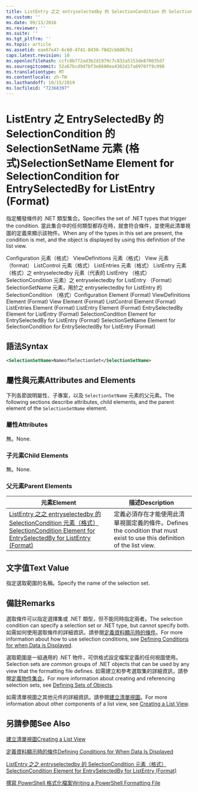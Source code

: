 ```yaml
---
title: ListEntry 之之 entryselectedby 的 SelectionCondition 的 SelectionSetName 元素（格式） |Microsoft Docs
ms.custom: ''
ms.date: 09/13/2016
ms.reviewer: ''
ms.suite: ''
ms.tgt_pltfrm: ''
ms.topic: article
ms.assetid: eae67e47-6c60-4741-8430-78d2cb6067b1
caps.latest.revision: 10
ms.openlocfilehash: ccfc0b772ad3b2d1979c7c832a5153de870035d7
ms.sourcegitcommit: 52a67bcd9d7bf3e8600ea4302d1fa8970ff9c998
ms.translationtype: MT
ms.contentlocale: zh-TW
ms.lasthandoff: 10/15/2019
ms.locfileid: "72368397"
---
```

# <a name="selectionsetname-element-for-selectioncondition-for-entryselectedby-for-listentry-format"></a><span data-ttu-id="114be-102">ListEntry 之 EntrySelectedBy 的 SelectionCondition 的 SelectionSetName 元素 (格式)</span><span class="sxs-lookup"><span data-stu-id="114be-102">SelectionSetName Element for SelectionCondition for EntrySelectedBy for ListEntry (Format)</span></span>

<span data-ttu-id="114be-103">指定觸發條件的 .NET 類型集合。</span><span class="sxs-lookup"><span data-stu-id="114be-103">Specifies the set of .NET types that trigger the condition.</span></span> <span data-ttu-id="114be-104">當此集合中的任何類型都存在時，就會符合條件，並使用此清單視圖的定義來顯示該物件。</span><span class="sxs-lookup"><span data-stu-id="114be-104">When any of the types in this set are present, the condition is met, and the object is displayed by using this definition of the list view.</span></span>

<span data-ttu-id="114be-105">Configuration 元素（格式） ViewDefinitions 元素（格式） View 元素（format） ListControl 元素（格式） ListEntries 元素（格式） ListEntry 元素（格式）之 entryselectedby 元素（代表的 ListEntry （格式） SelectionCondition 元素）之 entryselectedby for ListEntry （Format） SelectionSetName 元素，用於之 entryselectedby for ListEntry 的 SelectionCondition （格式）</span><span class="sxs-lookup"><span data-stu-id="114be-105">Configuration Element (Format) ViewDefinitions Element (Format) View Element (Format) ListControl Element (Format) ListEntries Element (Format) ListEntry Element (Format) EntrySelectedBy Element for ListEntry (Format) SelectionCondition Element for EntrySelectedBy for ListEntry (Format) SelectionSetName Element for SelectionCondition for EntrySelectedBy for ListEntry (Format)</span></span>

## <a name="syntax"></a><span data-ttu-id="114be-106">語法</span><span class="sxs-lookup"><span data-stu-id="114be-106">Syntax</span></span>

```xml
<SelectionSetName>NameofSelectionSet</SelectionSetName>
```

## <a name="attributes-and-elements"></a><span data-ttu-id="114be-107">屬性與元素</span><span class="sxs-lookup"><span data-stu-id="114be-107">Attributes and Elements</span></span>

<span data-ttu-id="114be-108">下列各節說明屬性、子專案，以及 `SelectionSetName` 元素的父元素。</span><span class="sxs-lookup"><span data-stu-id="114be-108">The following sections describe attributes, child elements, and the parent element of the `SelectionSetName` element.</span></span>

### <a name="attributes"></a><span data-ttu-id="114be-109">屬性</span><span class="sxs-lookup"><span data-stu-id="114be-109">Attributes</span></span>

<span data-ttu-id="114be-110">無。</span><span class="sxs-lookup"><span data-stu-id="114be-110">None.</span></span>

### <a name="child-elements"></a><span data-ttu-id="114be-111">子元素</span><span class="sxs-lookup"><span data-stu-id="114be-111">Child Elements</span></span>

<span data-ttu-id="114be-112">無。</span><span class="sxs-lookup"><span data-stu-id="114be-112">None.</span></span>

### <a name="parent-elements"></a><span data-ttu-id="114be-113">父元素</span><span class="sxs-lookup"><span data-stu-id="114be-113">Parent Elements</span></span>

|<span data-ttu-id="114be-114">元素</span><span class="sxs-lookup"><span data-stu-id="114be-114">Element</span></span>|<span data-ttu-id="114be-115">描述</span><span class="sxs-lookup"><span data-stu-id="114be-115">Description</span></span>|
|-------------|-----------------|
|[<span data-ttu-id="114be-116">ListEntry 之之 entryselectedby 的 SelectionCondition 元素（格式）</span><span class="sxs-lookup"><span data-stu-id="114be-116">SelectionCondition Element for EntrySelectedBy for ListEntry (Format)</span></span>](./selectioncondition-element-for-entryselectedby-for-listcontrol-format.md)|<span data-ttu-id="114be-117">定義必須存在才能使用此清單視圖定義的條件。</span><span class="sxs-lookup"><span data-stu-id="114be-117">Defines the condition that must exist to use this definition of the list view.</span></span>|

## <a name="text-value"></a><span data-ttu-id="114be-118">文字值</span><span class="sxs-lookup"><span data-stu-id="114be-118">Text Value</span></span>

<span data-ttu-id="114be-119">指定選取範圍的名稱。</span><span class="sxs-lookup"><span data-stu-id="114be-119">Specify the name of the selection set.</span></span>

## <a name="remarks"></a><span data-ttu-id="114be-120">備註</span><span class="sxs-lookup"><span data-stu-id="114be-120">Remarks</span></span>

<span data-ttu-id="114be-121">選取條件可以指定選擇集或 .NET 類型，但不能同時指定兩者。</span><span class="sxs-lookup"><span data-stu-id="114be-121">The selection condition can specify a selection set or .NET type, but cannot specify both.</span></span> <span data-ttu-id="114be-122">如需如何使用選取條件的詳細資訊，請參閱[定義資料顯示時的條件](./defining-conditions-for-displaying-data.md)。</span><span class="sxs-lookup"><span data-stu-id="114be-122">For more information about how to use selection conditions, see [Defining Conditions for when Data is Displayed](./defining-conditions-for-displaying-data.md).</span></span>

<span data-ttu-id="114be-123">選取範圍是一組通用的 .NET 物件，可供格式設定檔案定義的任何視圖使用。</span><span class="sxs-lookup"><span data-stu-id="114be-123">Selection sets are common groups of .NET objects that can be used by any view that the formatting file defines.</span></span> <span data-ttu-id="114be-124">如需建立和參考選取集的詳細資訊，請參閱[定義物件集合](./defining-selection-sets.md)。</span><span class="sxs-lookup"><span data-stu-id="114be-124">For more information about creating and referencing selection sets, see [Defining Sets of Objects](./defining-selection-sets.md).</span></span>

<span data-ttu-id="114be-125">如需清單視圖之其他元件的詳細資訊，請參閱[建立清單視圖](./creating-a-list-view.md)。</span><span class="sxs-lookup"><span data-stu-id="114be-125">For more information about other components of a list view, see [Creating a List View](./creating-a-list-view.md).</span></span>

## <a name="see-also"></a><span data-ttu-id="114be-126">另請參閱</span><span class="sxs-lookup"><span data-stu-id="114be-126">See Also</span></span>

[<span data-ttu-id="114be-127">建立清單視圖</span><span class="sxs-lookup"><span data-stu-id="114be-127">Creating a List View</span></span>](./creating-a-list-view.md)

[<span data-ttu-id="114be-128">定義資料顯示時的條件</span><span class="sxs-lookup"><span data-stu-id="114be-128">Defining Conditions for When Data Is Displayed</span></span>](./defining-conditions-for-displaying-data.md)

[<span data-ttu-id="114be-129">ListEntry 之之 entryselectedby 的 SelectionCondition 元素（格式）</span><span class="sxs-lookup"><span data-stu-id="114be-129">SelectionCondition Element for EntrySelectedBy for ListEntry (Format)</span></span>](./selectioncondition-element-for-entryselectedby-for-listcontrol-format.md)

[<span data-ttu-id="114be-130">撰寫 PowerShell 格式化檔案</span><span class="sxs-lookup"><span data-stu-id="114be-130">Writing a PowerShell Formatting File</span></span>](./writing-a-powershell-formatting-file.md)
